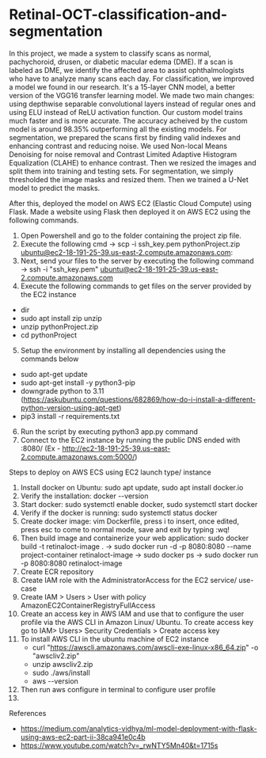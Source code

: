 # Retinal-OCT-classification-and-segmentation

In this project, we made a system to classify scans as normal, pachychoroid, drusen, or diabetic macular edema (DME). If a scan is labeled as DME, we identify the affected area to assist ophthalmologists who have to analyze many scans each day.
For classification, we improved a model we found in our research. It's a 15-layer CNN model, a better version of the VGG16 transfer learning model. We made two main changes: using depthwise separable convolutional layers instead of regular ones and using ELU instead of ReLU activation function. Our custom model trains much faster and is more accurate. The accuracy acheived by the custom model is around 98.35% outperforming all the existing models.
For segmentation, we prepared the scans first by finding valid indexes and enhancing contrast and reducing noise. We used Non-local Means Denoising for noise removal and Contrast Limited Adaptive Histogram Equalization (CLAHE) to enhance contrast. Then we resized the images and split them into training and testing sets.
For segmentation, we simply thresholded the image masks and resized them. Then we trained a U-Net model to predict the masks.

After this, deployed the model on AWS EC2 (Elastic Cloud Compute) using Flask. 
Made a website using Flask then deployed it on AWS EC2 using the following commands.

1. Open Powershell and go to the folder containing the project zip file.
2. Execute the following cmd -> scp -i ssh_key.pem pythonProject.zip ubuntu@ec2-18-191-25-39.us-east-2.compute.amazonaws.com:
3. Next, send your files to the server by executing the following command -> ssh -i "ssh_key.pem" ubuntu@ec2-18-191-25-39.us-east-2.compute.amazonaws.com
4. Execute the following commands to get files on the server provided by the EC2 instance 
  - dir
  - sudo apt install zip unzip
  - unzip pythonProject.zip
  - cd pythonProject
5. Setup the environment by installing all dependencies using the commands below
  - sudo apt-get update
  - sudo apt-get install -y python3-pip
  - downgrade python to 3.11 (https://askubuntu.com/questions/682869/how-do-i-install-a-different-python-version-using-apt-get)
  - pip3 install -r requirements.txt
6. Run the script by executing python3 app.py command
7. Connect to the EC2 instance by running the public DNS ended with :8080/ (Ex - http://ec2-18-191-25-39.us-east-2.compute.amazonaws.com:5000/)

Steps to deploy on AWS ECS using EC2 launch type/ instance
1. Install docker on Ubuntu:  sudo apt update, sudo apt install docker.io
2. Verify the installation: docker --version
3. Start docker: sudo systemctl enable docker, sudo systemctl start docker
4. Verify if the docker is running: sudo systemctl status docker
5. Create docker image: vim Dockerfile, press i to insert, once edited, press esc to come to normal mode, save and exit by typing :wq!
6. Then build image and containerize your web application: sudo docker build -t retinaloct-image . -> sudo docker run -d -p 8080:8080 --name project-container retinaloct-image -> sudo docker ps -> sudo docker run -p 8080:8080 retinaloct-image
7. Create ECR repository
8. Create IAM role with the AdministratorAccess for the EC2 service/ use-case
9. Create IAM > Users > User with policy AmazonEC2ContainerRegistryFullAccess
10. Create an access key in AWS IAM and use that to configure the user profile via the AWS CLI in Amazon Linux/ Ubuntu. To create access key go to IAM> Users> Security Credentials > Create access key
11. To install AWS CLI in the ubuntu machine of EC2 instance
    - curl "https://awscli.amazonaws.com/awscli-exe-linux-x86_64.zip" -o "awscliv2.zip"
    - unzip awscliv2.zip
    - sudo ./aws/install
    - aws --version
12. Then run aws configure in terminal to configure user profile
13. 

References 
- https://medium.com/analytics-vidhya/ml-model-deployment-with-flask-using-aws-ec2-part-ii-38ca941e0c4b
- https://www.youtube.com/watch?v=_rwNTY5Mn40&t=1715s
